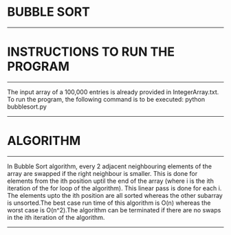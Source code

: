 # BUBBLE SORT
------------------------------------
# INSTRUCTIONS TO RUN THE PROGRAM
------------------------------------

The input array of a 100,000 entries is already provided in IntegerArray.txt.
To run the program, the following command is to be executed:
          python bubblesort.py


------------------------------------
# ALGORITHM
------------------------------------

In Bubble Sort algorithm, every 2 adjacent neighbouring elements of the array
are swapped if the right neighbour is smaller. This is done for elements from the
ith position uptil the end of the array (where i is the ith iteration of the for
loop of the algorithm). This linear pass is done for each i. The elements upto
the ith position are all sorted whereas the other subarray is unsorted.The best
case run time of this algorithm is O(n) whereas the worst case is O(n^2).The
algorithm can be terminated if there are no swaps in the ith iteration of the
algorithm.


------------------------------------  
